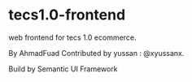 # tecs1.0-frontend
web frontend for tecs 1.0 ecommerce.

By AhmadFuad Contributed by yussan : @xyussanx.

Build by Semantic UI Framework
